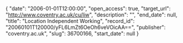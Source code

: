 {
  "date": "2006-01-01T12:00:00", 
  "open_access": true, 
  "target_url": "http://www.coventry.ac.uk/cu/liw", 
  "description": "", 
  "end_date": null, 
  "title": "Location Independent Working", 
  "record_id": "20060101T120000/yFL6LmZt6OeOh6veVOicAA==", 
  "publisher": "coventry.ac.uk", 
  "slug": 36700166, 
  "start_date": null
}

